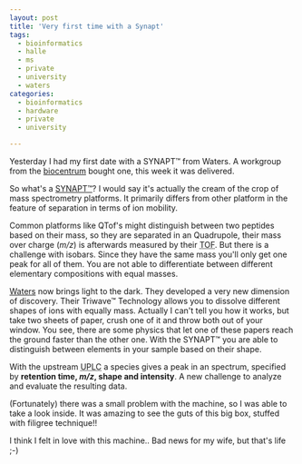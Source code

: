 ```yaml
---
layout: post
title: 'Very first time with a Synapt'
tags:
  - bioinformatics
  - halle
  - ms
  - private
  - university
  - waters
categories:
  - bioinformatics
  - hardware
  - private
  - university

---
```


Yesterday I had my first date with a SYNAPT&trade; from Waters. A workgroup from the <a href="http://www.biochemtech.uni-halle.de/pflanze/?lang=en">biocentrum</a> bought one, this week it was delivered.


So what's a <a href="http://www.waters.com/waters/nav.htm?cid=10131968">SYNAPT&trade;</a>? I would say it's actually the cream of the crop of mass spectrometry platforms. It primarily differs from other platform in the feature of separation in terms of ion mobility.

Common platforms like QTof's might distinguish between two peptides based on their mass, so they are separated in an Quadrupole, their mass over charge (<em>m/z</em>) is afterwards measured by their <abbr title="time of flight">TOF</abbr>. But there is a challenge with isobars. Since they have the same mass you'll only get one peak for all of them. You are not able to differentiate between different elementary compositions with equal masses.

<a href="http://www.waters.com/waters/home.htm">Waters</a> now brings light to the dark. They developed a very new dimension of discovery. Their Triwave&trade; Technology allows you to dissolve different shapes of ions with equally mass. Actually I can't tell you how it works, but take two sheets of paper, crush one of it and throw both out of your window. You see, there are some physics that let one of these papers reach the ground faster than the other one. With the SYNAPT&trade; you are able to distinguish between elements in your sample based on their shape.

With the upstream <abbr title="Ultra Performance Liquid Chromatography">UPLC</abbr> a species gives a peak in an spectrum, specified by <strong>retention time, <em>m/z</em>, shape and intensity</strong>. A new challenge to analyze and evaluate the resulting data.

(Fortunately) there was a small problem with the machine, so I was able to take a look inside. It was amazing to see the guts of this big box, stuffed with filigree technique!!

I think I felt in love with this machine.. Bad news for my wife, but that's life ;-)
